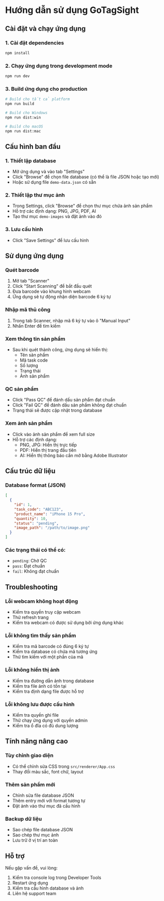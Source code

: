 # Hướng dẫn sử dụng GoTagSight

## Cài đặt và chạy ứng dụng

### 1. Cài đặt dependencies
```bash
npm install
```

### 2. Chạy ứng dụng trong development mode
```bash
npm run dev
```

### 3. Build ứng dụng cho production
```bash
# Build cho tất cả platform
npm run build

# Build cho Windows
npm run dist:win

# Build cho macOS
npm run dist:mac
```

## Cấu hình ban đầu

### 1. Thiết lập database
- Mở ứng dụng và vào tab "Settings"
- Click "Browse" để chọn file database (có thể là file JSON hoặc tạo mới)
- Hoặc sử dụng file `demo-data.json` có sẵn

### 2. Thiết lập thư mục ảnh
- Trong Settings, click "Browse" để chọn thư mục chứa ảnh sản phẩm
- Hỗ trợ các định dạng: PNG, JPG, PDF, AI
- Tạo thư mục `demo-images` và đặt ảnh vào đó

### 3. Lưu cấu hình
- Click "Save Settings" để lưu cấu hình

## Sử dụng ứng dụng

### Quét barcode
1. Mở tab "Scanner"
2. Click "Start Scanning" để bắt đầu quét
3. Đưa barcode vào khung hình webcam
4. Ứng dụng sẽ tự động nhận diện barcode 6 ký tự

### Nhập mã thủ công
1. Trong tab Scanner, nhập mã 6 ký tự vào ô "Manual Input"
2. Nhấn Enter để tìm kiếm

### Xem thông tin sản phẩm
- Sau khi quét thành công, ứng dụng sẽ hiển thị:
  - Tên sản phẩm
  - Mã task code
  - Số lượng
  - Trạng thái
  - Ảnh sản phẩm

### QC sản phẩm
- Click "Pass QC" để đánh dấu sản phẩm đạt chuẩn
- Click "Fail QC" để đánh dấu sản phẩm không đạt chuẩn
- Trạng thái sẽ được cập nhật trong database

### Xem ảnh sản phẩm
- Click vào ảnh sản phẩm để xem full size
- Hỗ trợ các định dạng:
  - PNG, JPG: Hiển thị trực tiếp
  - PDF: Hiển thị trang đầu tiên
  - AI: Hiển thị thông báo cần mở bằng Adobe Illustrator

## Cấu trúc dữ liệu

### Database format (JSON)
```json
[
  {
    "id": 1,
    "task_code": "ABC123",
    "product_name": "iPhone 15 Pro",
    "quantity": 10,
    "status": "pending",
    "image_path": "/path/to/image.png"
  }
]
```

### Các trạng thái có thể có:
- `pending`: Chờ QC
- `pass`: Đạt chuẩn
- `fail`: Không đạt chuẩn

## Troubleshooting

### Lỗi webcam không hoạt động
- Kiểm tra quyền truy cập webcam
- Thử refresh trang
- Kiểm tra webcam có được sử dụng bởi ứng dụng khác

### Lỗi không tìm thấy sản phẩm
- Kiểm tra mã barcode có đúng 6 ký tự
- Kiểm tra database có chứa mã tương ứng
- Thử tìm kiếm với một phần của mã

### Lỗi không hiển thị ảnh
- Kiểm tra đường dẫn ảnh trong database
- Kiểm tra file ảnh có tồn tại
- Kiểm tra định dạng file được hỗ trợ

### Lỗi không lưu được cấu hình
- Kiểm tra quyền ghi file
- Thử chạy ứng dụng với quyền admin
- Kiểm tra ổ đĩa có đủ dung lượng

## Tính năng nâng cao

### Tùy chỉnh giao diện
- Có thể chỉnh sửa CSS trong `src/renderer/App.css`
- Thay đổi màu sắc, font chữ, layout

### Thêm sản phẩm mới
- Chỉnh sửa file database JSON
- Thêm entry mới với format tương tự
- Đặt ảnh vào thư mục đã cấu hình

### Backup dữ liệu
- Sao chép file database JSON
- Sao chép thư mục ảnh
- Lưu trữ ở vị trí an toàn

## Hỗ trợ

Nếu gặp vấn đề, vui lòng:
1. Kiểm tra console log trong Developer Tools
2. Restart ứng dụng
3. Kiểm tra cấu hình database và ảnh
4. Liên hệ support team 